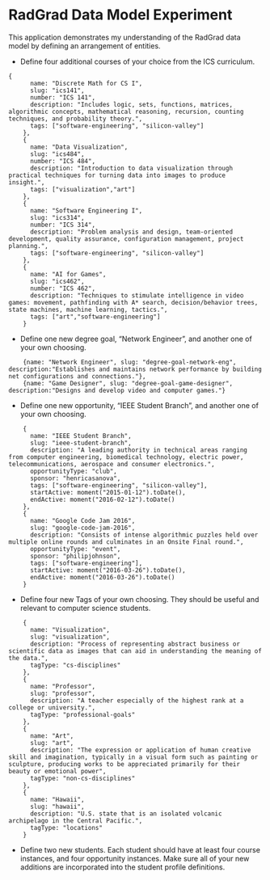 # RadGrad Data Model Experiment

This application demonstrates my understanding of the RadGrad data model by defining an arrangement of entities.

* Define four additional courses of your choice from the ICS curriculum.

```
{
      name: "Discrete Math for CS I",
      slug: "ics141",
      number: "ICS 141",
      description: "Includes logic, sets, functions, matrices, algorithmic concepts, mathematical reasoning, recursion, counting techniques, and probability theory.",
      tags: ["software-engineering", "silicon-valley"]
    },
    {
      name: "Data Visualization",
      slug: "ics484",
      number: "ICS 484",
      description: "Introduction to data visualization through practical techniques for turning data into images to produce insight.",
      tags: ["visualization","art"]
    },
    {
      name: "Software Engineering I",
      slug: "ics314",
      number: "ICS 314",
      description: "Problem analysis and design, team-oriented development, quality assurance, configuration management, project planning.",
      tags: ["software-engineering", "silicon-valley"]
    },
    {
      name: "AI for Games",
      slug: "ics462",
      number: "ICS 462",
      description: "Techniques to stimulate intelligence in video games: movement, pathfinding with A* search, decision/behavior trees, state machines, machine learning, tactics.",
      tags: ["art","software-engineering"]
    }
```
* Define one new degree goal, “Network Engineer”, and another one of your own choosing.
```
    {name: "Network Engineer", slug: "degree-goal-network-eng", description:"Establishes and maintains network performance by building net configurations and connections."},
    {name: "Game Designer", slug: "degree-goal-game-designer", description:"Designs and develop video and computer games."}
```
* Define one new opportunity, “IEEE Student Branch”, and another one of your own choosing.
```
    {
      name: "IEEE Student Branch",
      slug: "ieee-student-branch",
      description: "A leading authority in technical areas ranging from computer engineering, biomedical technology, electric power, telecommunications, aerospace and consumer electronics.",
      opportunityType: "club",
      sponsor: "henricasanova",
      tags: ["software-engineering", "silicon-valley"],
      startActive: moment("2015-01-12").toDate(),
      endActive: moment("2016-02-12").toDate()
    },
    {
      name: "Google Code Jam 2016",
      slug: "google-code-jam-2016",
      description: "Consists of intense algorithmic puzzles held over multiple online rounds and culminates in an Onsite Final round.",
      opportunityType: "event",
      sponsor: "philipjohnson",
      tags: ["software-engineering"],
      startActive: moment("2016-03-26").toDate(),
      endActive: moment("2016-03-26").toDate()
    }
```
* Define four new Tags of your own choosing. They should be useful and relevant to computer science students.
```
    {
      name: "Visualization",
      slug: "visualization",
      description: "Process of representing abstract business or scientific data as images that can aid in understanding the meaning of the data.",
      tagType: "cs-disciplines"
    },
    {
      name: "Professor",
      slug: "professor",
      description: "A teacher especially of the highest rank at a college or university.",
      tagType: "professional-goals"
    },
    {
      name: "Art",
      slug: "art",
      description: "The expression or application of human creative skill and imagination, typically in a visual form such as painting or sculpture, producing works to be appreciated primarily for their beauty or emotional power",
      tagType: "non-cs-disciplines"
    },
    {
      name: "Hawaii",
      slug: "hawaii",
      description: "U.S. state that is an isolated volcanic archipelago in the Central Pacific.",
      tagType: "locations"
    }
```
* Define two new students. Each student should have at least four course instances, and four opportunity instances. Make sure all of your new additions are incorporated into the student profile definitions.

